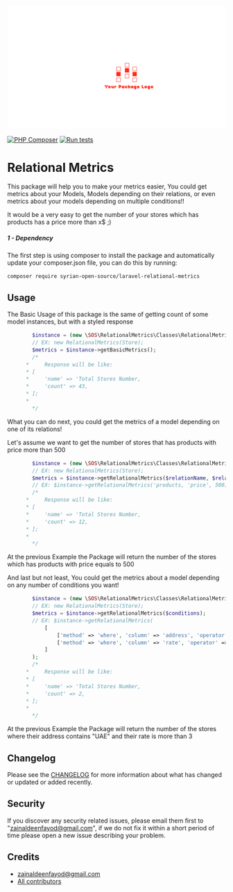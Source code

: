 ![logo](assets/logo.png)


[![PHP Composer](https://github.com/Syrian-Open-Source/laravel-relational-metrics/actions/workflows/php.yml/badge.svg)](https://github.com/syrian-open-source/laravel-multi-process/actions/workflows/php.yml)
[![Run tests](https://github.com/Syrian-Open-Source/laravel-relational-metrics/actions/workflows/tests.yml/badge.svg)](https://github.com/syrian-open-source/laravel-multi-process/actions/workflows/tests.yml)


# Relational Metrics
This package will help you to make your metrics easier, You could get metrics about your Models, Models depending on their relations, or even metrics about your models depending on multiple conditions!!

It would be a very easy to get the number of your stores which has products has a price more than x$ ;)

##### 1 - Dependency
The first step is using composer to install the package and automatically update your composer.json file, you can do this by running:

```shell
composer require syrian-open-source/laravel-relational-metrics
```


Usage
---------
The Basic Usage of this package is the same of getting count of some model instances, but with a styled response 

```php
        $instance = (new \SOS\RelationalMetrics\Classes\RelationalMetrics(ModelName)); 
        // EX: new RelationalMetrics(Store);
        $metrics = $instance->getBasicMetrics();
        /*
	  *     Response will be like:
	  *	[
	  *	    'name' => 'Total Stores Number,
	  *	    'count' => 43,
	  *	];
	  *	
        */
```
What you can do next, you could get the metrics of a model depending on one of its relations!

Let's assume we want to get the number of stores that has products with price more than 500

```php
        $instance = (new \SOS\RelationalMetrics\Classes\RelationalMetrics(ModelName)); 
        // EX: new RelationalMetrics(Store);
        $metrics = $instance->getRelationalMetrics($relationName, $relationColumn, $value);
        // EX: $instance->getRelationalMetrics('products, 'price', 500);
        /*
	  *     Response will be like:
	  *	[
	  *	    'name' => 'Total Stores Number,
	  *	    'count' => 12,
	  *	];
	  *	
        */
```
At the previous Example the Package will return the number of the stores which has products with price equals to 500


And last but not least, You could get the metrics about a model depending on any number of conditions you want!


```php
        $instance = (new \SOS\RelationalMetrics\Classes\RelationalMetrics(ModelName)); 
        // EX: new RelationalMetrics(Store);
        $metrics = $instance->getRelationalMetrics($conditions);
        // EX: $instance->getRelationalMetrics(
        	[
        		['method' => 'where', 'column' => 'address', 'operator' => 'like', 'value' => '%UAE%'],
        		['method' => 'where', 'column' => 'rate', 'operator' => '>', 'value' => 3],
        	]
        );
        /*
	  *     Response will be like:
	  *	[
	  *	    'name' => 'Total Stores Number,
	  *	    'count' => 2,
	  *	];
	  *	
        */
```
At the previous Example the Package will return the number of the stores where their address contains "UAE" and their rate is more than 3



Changelog
---------
Please see the [CHANGELOG](https://github.com/syrian-open-source/laravel-relational-metrics/blob/master/CHANGELOG.md) for more information about what has changed or updated or added recently.

Security
--------
If you discover any security related issues, please email them first to "zainaldeenfayod@gmail.com", 
if we do not fix it within a short period of time please open a new issue describing your problem. 

Credits
-------
* [zainaldeenfayod@gmail.com](https://github.com/zainaldeen/laravel-relational-metrics-1)
* [All contributors](https://github.com/syrian-open-source/laravel-relational-metrics/graphs/contributors)

